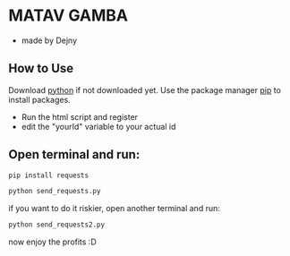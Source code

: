 # MATAV GAMBA
 - made by Dejny
## How to Use

Download [python](https://www.python.org/downloads/) if not downloaded yet.
Use the package manager [pip](https://pip.pypa.io/en/stable/) to install packages.


- Run the html script and register
- edit the "yourId" variable to your actual id
## Open terminal and run:
```bash
pip install requests
```
```bash
python send_requests.py
```
if you want to do it riskier, open another terminal and run:
```bash
python send_requests2.py
```
now enjoy the profits :D
